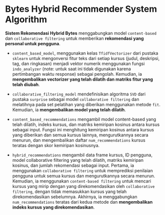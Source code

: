 # Bytes Hybrid Recommender System Algorithm

**Sistem Rekomendasi Hybrid Bytes** menggabungkan model `content-based` dan `collaborative filtering` untuk memberikan **rekomendasi yang personal untuk pengguna**.

* `content_based_model`, menggunakan kelas `TfidfVectorizer` dari pustaka 
`sklearn` untuk mengonversi fitur teks dari setiap kursus (judul, deskripsi, tag, dan ringkasan) menjadi vektor numerik menggunakan fungsi `indo_analyzer` (note: untuk saat ini tidak digunakan karena pertimbangan waktu response) sebagai pengolah. Kemudian, ia **mengembalikan vectorizer yang telah dilatih dan matriks fitur yang telah diubah**.

* `collaborative_filtering_model` mendefinisikan algoritma `SVD` dari pustaka `surprise` sebagai model `collaborative filtering` dan melatihnya pada set pelatihan yang diberikan menggunakan metode `fit`. Kemudian, ia **mengembalikan model yang telah dilatih**.

* `content_based_recommendations` mengambil model content-based yang telah dilatih, indeks kursus, dan matriks kemiripan kosinus antara kursus sebagai input. Fungsi ini menghitung kemiripan kosinus antara kursus yang diberikan dan semua kursus lainnya, mengurutkannya secara menurun, dan mengembalikan daftar `num_recommendations` kursus teratas dengan skor kemiripan kosinusnya.

* `hybrid_recommendations` mengambil data frame kursus, ID pengguna, model collaborative filtering yang telah dilatih, matriks kemiripan kosinus, dan jumlah rekomendasi sebagai input. Pertama, ia menggunakan `collaborative filtering` untuk memprediksi penilaian pengguna untuk semua kursus dan mengurutkannya secara menurun. Kemudian, ia menggunakan `content-based filtering` untuk mencari kursus yang mirip dengan yang direkomendasikan oleh `collaborative filtering`, dengan tidak memasukkan kursus yang telah direkomendasikan sebelumnya. Akhirnya, ia menggabungkan `num_recommendations` teratas dari kedua metode dan **mengembalikan indeks kursus yang direkomendasikan**.
